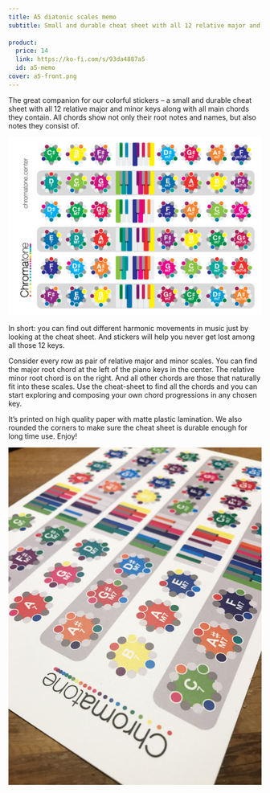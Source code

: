 ```yaml
---
title: A5 diatonic scales memo
subtitle: Small and durable cheat sheet with all 12 relative major and minor keys along with all main chords they contain

product:
  price: 14
  link: https://ko-fi.com/s/93da4887a5
  id: a5-memo
cover: a5-front.png
---
```


The great companion for our colorful stickers – a small and durable cheat sheet with all 12 relative major and minor keys along with all main chords they contain. All chords show not only their root notes and names, but also notes they consist of.

![](./a5-back.png)

In short: you can find out different harmonic movements in music just by looking at the cheat sheet. And stickers will help you never get lost among all those 12 keys.

Consider every row as pair of relative major and minor scales. You can find the major root chord at the left of the piano keys in the center. The relative minor root chord is on the right. And all other chords are those that naturally fit into these scales. Use the cheat-sheet to find all the chords and you can start exploring and composing your own chord progressions in any chosen key.

It’s printed on high quality paper with matte plastic lamination. We also rounded the corners to make sure the cheat sheet is durable enough for long time use. Enjoy!

<img src="./a5-2.jpg">

